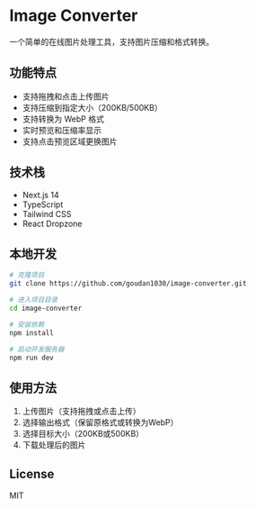 # Image Converter

一个简单的在线图片处理工具，支持图片压缩和格式转换。

## 功能特点

- 支持拖拽和点击上传图片
- 支持压缩到指定大小（200KB/500KB）
- 支持转换为 WebP 格式
- 实时预览和压缩率显示
- 支持点击预览区域更换图片

## 技术栈

- Next.js 14
- TypeScript
- Tailwind CSS
- React Dropzone

## 本地开发

```bash
# 克隆项目
git clone https://github.com/goudan1030/image-converter.git

# 进入项目目录
cd image-converter

# 安装依赖
npm install

# 启动开发服务器
npm run dev
```

## 使用方法

1. 上传图片（支持拖拽或点击上传）
2. 选择输出格式（保留原格式或转换为WebP）
3. 选择目标大小（200KB或500KB）
4. 下载处理后的图片

## License

MIT

